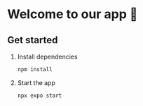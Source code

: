 # Welcome to our app 👋

## Get started

1. Install dependencies

   ```bash
   npm install
   ```

2. Start the app

   ```bash
   npx expo start
   ```
